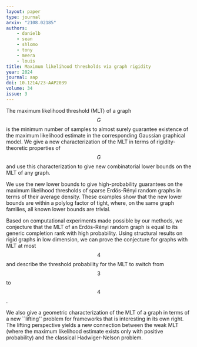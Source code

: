 ```yaml
---
layout: paper
type: journal
arxiv: "2108.02185"
authors: 
    - danielb
    - sean
    - shlomo
    - tony 
    - meera
    - louis
title: Maximum likelihood thresholds via graph rigidity
year: 2024
journal: aap
doi: 10.1214/23-AAP2039
volume: 34
issue: 3
---
```


The maximum likelihood threshold (MLT) of a graph $$G$$ is the minimum number of samples to almost surely guarantee existence of the maximum likelihood estimate in the corresponding Gaussian graphical model. We give a new characterization of the MLT in terms of rigidity-theoretic properties of $$G$$ and use this characterization to give new combinatorial lower bounds on the MLT of any graph. 

We use the new lower bounds to give high-probability guarantees on the maximum likelihood thresholds of sparse Erdös-Rényi random graphs in terms of their average density. These examples show that the new lower bounds are within a polylog factor of tight, where, on the same graph families, all known lower bounds are trivial. 

Based on computational experiments made possible by our methods, we conjecture that the MLT of an Erdös-Rényi random graph is equal to its generic completion rank with high probability. Using structural results on rigid graphs in low dimension, we can prove the conjecture for graphs with MLT at most $$4$$ and describe the threshold probability for the MLT to switch from $$3$$ to $$4$$. 

We also give a geometric characterization of the MLT of a graph in terms of a new ``lifting'' problem for frameworks that is interesting in its own right. The lifting perspective yields a new connection between the weak MLT (where the maximum likelihood estimate exists only with positive probability) and the classical Hadwiger-Nelson problem.